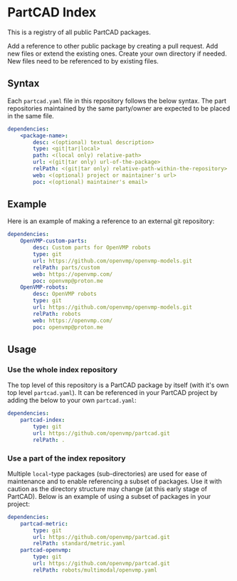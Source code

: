 # PartCAD Index

This is a registry of all public PartCAD packages.

Add a reference to other public package by creating a pull request.
Add new files or extend the existing ones. Create your own directory if needed.
New files need to be referenced to by existing files.

## Syntax

Each `partcad.yaml` file in this repository follows the below syntax.
The part repositories maintained by the same party/owner are expected
to be placed in the same file.

```yaml
dependencies:
    <package-name>:
        desc: <(optional) textual description>
        type: <git|tar|local>
        path: <(local only) relative-path>
        url: <(git|tar only) url-of-the-package>
        relPath: <(git|tar only) relative-path-within-the-repository>
        web: <(optional) project or maintainer's url>
        poc: <(optional) maintainer's email>
```

## Example

Here is an example of making a reference to an external git repository:

```yaml
dependencies:
    OpenVMP-custom-parts:
        desc: Custom parts for OpenVMP robots
        type: git
        url: https://github.com/openvmp/openvmp-models.git
        relPath: parts/custom
        web: https://openvmp.com/
        poc: openvmp@proton.me
    OpenVMP-robots:
        desc: OpenVMP robots
        type: git
        url: https://github.com/openvmp/openvmp-models.git
        relPath: robots
        web: https://openvmp.com/
        poc: openvmp@proton.me
```

## Usage

### Use the whole index repository

The top level of this repository is a PartCAD package by itself
(with it's own top level `partcad.yaml`).
It can be referenced in your PartCAD project by adding the below
to your own `partcad.yaml`:

```yaml
dependencies:
    partcad-index:
        type: git
        url: https://github.com/openvmp/partcad.git
        relPath: .
```

### Use a part of the index repository

Multiple `local`-type packages (sub-directories) are used
for ease of maintenance and to enable referencing a subset of packages.
Use it with caution as the directory structure may change
(at this early stage of PartCAD).
Below is an example of using a subset of packages in your project:

```yaml
dependencies:
    partcad-metric:
        type: git
        url: https://github.com/openvmp/partcad.git
        relPath: standard/metric.yaml
    partcad-openvmp:
        type: git
        url: https://github.com/openvmp/partcad.git
        relPath: robots/multimodal/openvmp.yaml
```

